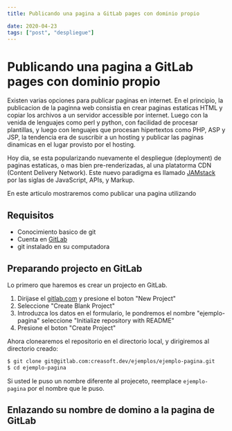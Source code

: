 ```yaml
---
title: Publicando una pagina a GitLab pages con dominio propio

date: 2020-04-23
tags: ["post", "despliegue"]
---
```


# Publicando una pagina a GitLab pages con dominio propio

Existen varias opciones para publicar paginas en internet. En el principio, la publicacion de la
paginna web consistia en crear paginas estaticas HTML y copiar los archivos a un servidor 
accessible por internet.  Luego con la venida de lenguajes como perl y python, con facilidad de 
procesar plantillas, y luego con lenguajes que procesan hipertextos como PHP, ASP y JSP, la
tendencia era de suscribir a un hosting y publicar las paginas dinamicas en el lugar provisto 
por el hosting.

Hoy dia, se esta popularizando nuevamente el despliegue (deployment) de paginas estaticas, o
mas bien pre-renderizadas, al una platatorma CDN (Content Delivery Network). Este nuevo 
paradigma es llamado [JAMstack](https://jamstack.org/) por las siglas de JavaScript, APIs, 
y Markup.

En este articulo mostraremos como publicar una pagina utilizando  

## Requisitos
- Conocimiento basico de git
- Cuenta en [GitLab](https://gitlab.com/)
- git instalado en su computadora

## Preparando projecto en GitLab
Lo primero que haremos es crear un projecto en GitLab.

1. Dirijase el [gitlab.com](gitlab.com) y presione el boton "New Project" 
2. Seleccione "Create Blank Project"
3. Introduzca los datos en el formulario, le pondremos el nombre "ejemplo-pagina" seleccione "Initialize repository with README"
4. Presione el boton "Create Project"

Ahora clonearemos el repositorio en el directorio local, y dirigiremos al directorio creado:
```bash
$ git clone git@gitlab.com:creasoft.dev/ejemplos/ejemplo-pagina.git
$ cd ejemplo-pagina
```
Si usted le puso un nombre diferente al projeceto, reemplace `ejemplo-pagina` por el nombre que le puso.


## Enlazando su nombre de domino a la pagina de GitLab

